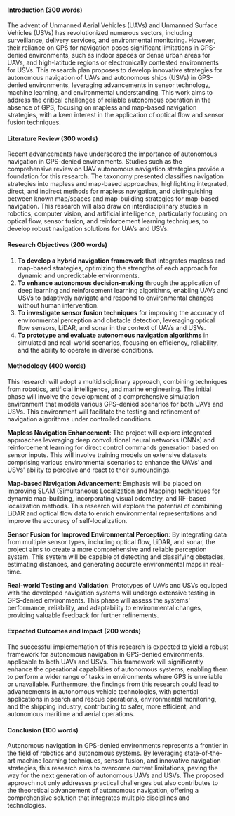 
#### Introduction (300 words)

The advent of Unmanned Aerial Vehicles (UAVs) and Unmanned Surface Vehicles (USVs) has revolutionized numerous sectors, including surveillance, delivery services, and environmental monitoring. However, their reliance on GPS for navigation poses significant limitations in GPS-denied environments, such as indoor spaces or dense urban areas for UAVs, and high-latitude regions or electronically contested environments for USVs. This research plan proposes to develop innovative strategies for autonomous navigation of UAVs and autonomous ships (USVs) in GPS-denied environments, leveraging advancements in sensor technology, machine learning, and environmental understanding. This work aims to address the critical challenges of reliable autonomous operation in the absence of GPS, focusing on mapless and map-based navigation strategies, with a keen interest in the application of optical flow and sensor fusion techniques.

#### Literature Review (300 words)

Recent advancements have underscored the importance of autonomous navigation in GPS-denied environments. Studies such as the comprehensive review on UAV autonomous navigation strategies provide a foundation for this research. The taxonomy presented classifies navigation strategies into mapless and map-based approaches, highlighting integrated, direct, and indirect methods for mapless navigation, and distinguishing between known map/spaces and map-building strategies for map-based navigation. This research will also draw on interdisciplinary studies in robotics, computer vision, and artificial intelligence, particularly focusing on optical flow, sensor fusion, and reinforcement learning techniques, to develop robust navigation solutions for UAVs and USVs.

#### Research Objectives (200 words)

1. **To develop a hybrid navigation framework** that integrates mapless and map-based strategies, optimizing the strengths of each approach for dynamic and unpredictable environments.
2. **To enhance autonomous decision-making** through the application of deep learning and reinforcement learning algorithms, enabling UAVs and USVs to adaptively navigate and respond to environmental changes without human intervention.
3. **To investigate sensor fusion techniques** for improving the accuracy of environmental perception and obstacle detection, leveraging optical flow sensors, LiDAR, and sonar in the context of UAVs and USVs.
4. **To prototype and evaluate autonomous navigation algorithms** in simulated and real-world scenarios, focusing on efficiency, reliability, and the ability to operate in diverse conditions.

#### Methodology (400 words)

This research will adopt a multidisciplinary approach, combining techniques from robotics, artificial intelligence, and marine engineering. The initial phase will involve the development of a comprehensive simulation environment that models various GPS-denied scenarios for both UAVs and USVs. This environment will facilitate the testing and refinement of navigation algorithms under controlled conditions.

**Mapless Navigation Enhancement**: The project will explore integrated approaches leveraging deep convolutional neural networks (CNNs) and reinforcement learning for direct control commands generation based on sensor inputs. This will involve training models on extensive datasets comprising various environmental scenarios to enhance the UAVs' and USVs' ability to perceive and react to their surroundings.

**Map-based Navigation Advancement**: Emphasis will be placed on improving SLAM (Simultaneous Localization and Mapping) techniques for dynamic map-building, incorporating visual odometry, and RF-based localization methods. This research will explore the potential of combining LiDAR and optical flow data to enrich environmental representations and improve the accuracy of self-localization.

**Sensor Fusion for Improved Environmental Perception**: By integrating data from multiple sensor types, including optical flow, LiDAR, and sonar, the project aims to create a more comprehensive and reliable perception system. This system will be capable of detecting and classifying obstacles, estimating distances, and generating accurate environmental maps in real-time.

**Real-world Testing and Validation**: Prototypes of UAVs and USVs equipped with the developed navigation systems will undergo extensive testing in GPS-denied environments. This phase will assess the systems' performance, reliability, and adaptability to environmental changes, providing valuable feedback for further refinements.

#### Expected Outcomes and Impact (200 words)

The successful implementation of this research is expected to yield a robust framework for autonomous navigation in GPS-denied environments, applicable to both UAVs and USVs. This framework will significantly enhance the operational capabilities of autonomous systems, enabling them to perform a wider range of tasks in environments where GPS is unreliable or unavailable. Furthermore, the findings from this research could lead to advancements in autonomous vehicle technologies, with potential applications in search and rescue operations, environmental monitoring, and the shipping industry, contributing to safer, more efficient, and autonomous maritime and aerial operations.

#### Conclusion (100 words)

Autonomous navigation in GPS-denied environments represents a frontier in the field of robotics and autonomous systems. By leveraging state-of-the-art machine learning techniques, sensor fusion, and innovative navigation strategies, this research aims to overcome current limitations, paving the way for the next generation of autonomous UAVs and USVs. The proposed approach not only addresses practical challenges but also contributes to the theoretical advancement of autonomous navigation, offering a comprehensive solution that integrates multiple disciplines and technologies.
